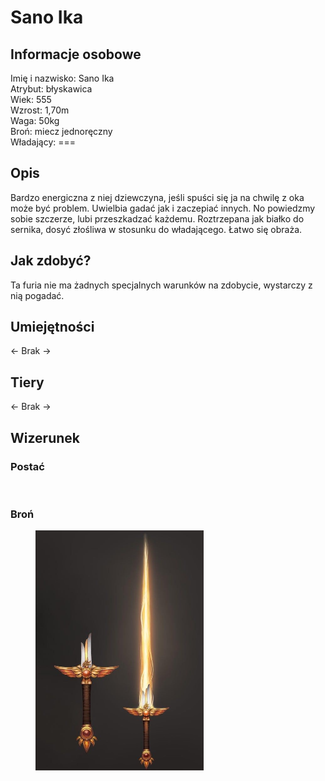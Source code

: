 # Sano Ika

## Informacje osobowe

Imię i nazwisko: Sano Ika\
Atrybut: błyskawica\
Wiek: 555\
Wzrost: 1,70m\
Waga: 50kg\
Broń: miecz jednoręczny\
Władający: ===

## Opis

Bardzo energiczna z niej dziewczyna, jeśli spuści się ja na chwilę z oka może być problem. Uwielbia gadać jak i zaczepiać innych. No powiedzmy sobie szczerze, lubi przeszkadzać każdemu. Roztrzepana jak białko do sernika, dosyć złośliwa w stosunku do władającego. Łatwo się obraża.

## Jak zdobyć?

Ta furia nie ma żadnych specjalnych warunków na zdobycie, wystarczy z nią pogadać.

## Umiejętności

<- Brak ->

## Tiery

<- Brak ->

## Wizerunek

### Postać

<figure><img src="../../.gitbook/assets/image (3).png" alt=""><figcaption></figcaption></figure>

### Broń

<figure><img src="../../.gitbook/assets/image (2).png" alt="" width="269"><figcaption></figcaption></figure>
